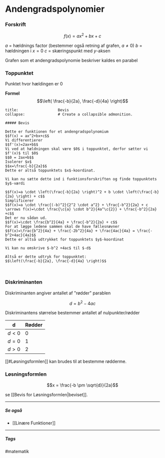 # Andengradspolynomier
### Forskrift
$$f(x) = ax^2 + bx + c$$

$a$ = hældnings factor (bestemmer også retning af grafen, $a \neq 0$) 
$b$ = hældningen i $x = 0$
$c$ = skæringspunkt med $y$-aksen

Grafen som et andengradspolynomie beskriver kaldes en parabel

### Toppunktet
Punktet hvor hældingen er 0

**Formel**
$$\left( \frac{-b}{2a}, \frac{-d}{4a} \right)$$

```ad-example # Admonition type. See below for a list of available types.
title:                  Bevis
collapse:               # Create a collapsible admonition.

##### Bevis

Dette er funktionen for et andengradspolynomium
$$f(x) = ax^2+bx+c$$
Vi differentierer
$$f'(x)=2ax+b$$
Vi ved at hældningen skal være $0$ i toppunktet, derfor sætter vi $f'(x)$ til $0$
$$0 = 2ax+b$$
Isolerer $x$
$$x=\frac{-b}{2a}$$
Dette er altså toppunktets $x$-koordinat. 

Vi kan nu sætte dette ind i funktionsforskriften og finde toppunktets $y$-værdi

$$f(x)=a \cdot \left(\frac{-b}{2a} \right)^2 + b \cdot \left(\frac{-b}{2a} \right) + c$$
Simplificerer
$$f(x)=a \cdot \frac{(-b)^2}{2^2 \cdot a^2} + \frac{-b^2}{2a} + c \arrows f(x)=\cdot \frac{\c{a} \cdot b^2}{4a^\c{2}} + \frac{-b^2}{2a} +c$$
Det er nu sådan ud.
$$f(x)=\cdot \frac{b^2}{4a} + \frac{-b^2}{2a} + c$$
For at lægge ledene sammen skal de have fællesnævner
$$f(x)=\frac{b^2}{4a} + \frac{-2b^2}{4a} + \frac{4ac}{4a} = \frac{-b^2+4ac}{4a}$$
Dette er altså udtrykket for toppunktets $y$-koordinat

Vi kan nu omskrive $-b^2 +4ac$ til $-d$

Altså er dette udtryk for toppunktet:
$$\left(\frac{-b}{2a}, \frac{-d}{4a} \right)$$



```


### Diskriminanten
Diskriminanten angiver antallet af "rødder" parablen

$$d = b^2 - 4ac$$

Diskriminantens størrelse bestemmer antallet af nulpunkter/rødder

| d       | Rødder |
| ------- | ------ |
| $d < 0$ | $0$    | 
| $d = 0$ | $1$    |
| $d > 0$ | $2$    |

[[#Løsningsformlen]] kan brudes til at bestemme rødderme.



### Løsningsformlen
$$x = \frac{-b \pm \sqrt{d}}{2a}$$

se [[Bevis for Løsningsformlen|beviset]].

---
##### Se også
- [[Linære Funktioner]]

---
##### Tags
#matematik